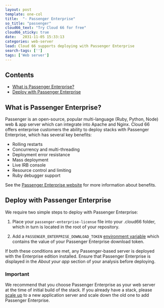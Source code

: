 ```yaml
---
layout: post
template: one-col
title:  "- Passenger Enterprise"
so_title: "passenger"
cloud66_text: "Try Cloud 66 for free"
cloud66_sticky: true
date:   2031-11-05 15:33:13
categories: web-server
lead: Cloud 66 supports deploying with Passenger Enterprise
search-tags: ['']
tags: ['Web server']
---
```


<h2>Contents</h2>
<ul class="page-toc">
    <li>
        <a href="#what">What is Passenger Enterprise?  </a>
    </li>
    <li>
        <a href="#deploy">Deploy with Passenger Enterprise</a>
    </li>
</ul>

<h2 id="what">What is Passenger Enterprise?</h2>
Passenger is an open-source, popular multi-language (Ruby, Python, Node) web & app server which can integrate into Apache and Nginx. Cloud 66 offers enterprise customers the ability to deploy stacks with Passenger Enterprise, which has several key benefits:

- Rolling restarts
- Concurrency and multi-threading
- Deployment error resistance
- Mass deployment
- Live IRB console
- Resource control and limiting
- Ruby debugger support

See the [Passenger Enterprise website](https://www.phusionpassenger.com/enterprise) for more information about benefits.

<h2 id="deploy">Deploy with Passenger Enterprise</h2>
We require two simple steps to deploy with Passenger Enterprise:

1. Place your `passenger-enterprise-license` file into your .cloud66 folder, which in turn is located in the root of your repository.

2. Add a `PASSENGER_ENTERPRISE_DOWNLOAD_TOKEN` [environment variable](/deployment/env-vars.html) which contains the value of your Passenger Enterprise download token.

If both these conditions are met, any Passenger-based server is deployed with the Enterprise edition installed. Ensure that Passenger Enterprise is displayed in the _About your app_ section of your analysis before deploying.

<div class="notice">
    <h3>Important</h3>
    <p>We recommend that you choose Passenger Enterprise as your web server at the time of initial build of the stack. If you already have a stack, please <a href="/deployment/scaling.html">scale up</a> to a new application server and scale down the old one to add Passenger Enterprise.</p>
</div>